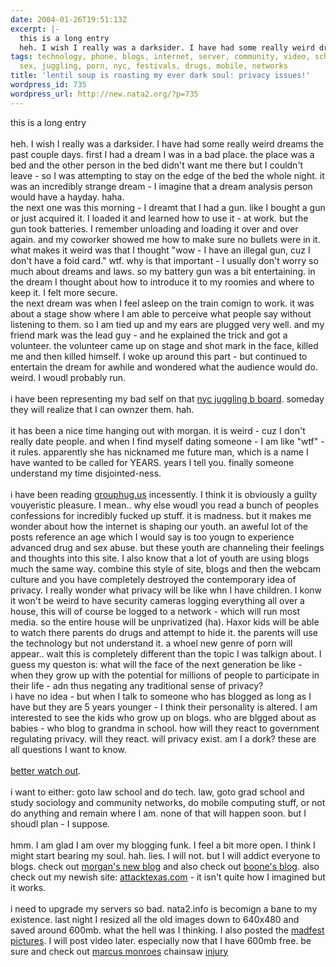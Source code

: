 ```yaml
---
date: 2004-01-26T19:51:13Z
excerpt: |-
  this is a long entry
  heh. I wish I really was a darksider. I have had some really weird dreams the past couple days. first I had a dream I was in a bad place. the place was a bed and the other person in the bed didn't want me there but I couldn't leave - so I was attempting to stay on the edge of the bed the whole night. it was an incredibly strange dream - I imagine that a dream ana...
tags: technology, phone, blogs, internet, server, community, video, school, security,
  sex, juggling, porn, nyc, festivals, drugs, mobile, networks
title: 'lentil soup is roasting my ever dark soul: privacy issues!'
wordpress_id: 735
wordpress_url: http://new.nata2.org/?p=735
---
```


this is a long entry<br/><br/>
heh. I wish I really was a darksider. I have had some really weird dreams the past couple days. first I had a dream I was in a bad place. the place was a bed and the other person in the bed didn't want me there but I couldn't leave - so I was attempting to stay on the edge of the bed the whole night. it was an incredibly strange dream - I imagine that a dream analysis person would have a hayday. haha. <br/>the next one was this morning - I dreamt that I had a gun. like I bought a gun or just acquired it. I loaded it and learned how to use it - at work. but the gun took batteries. I remember unloading and loading it over and over again. and my coworker showed me how to make sure no bullets were in it. what makes it weird was that I thought "wow - I have an illegal gun, cuz I don't have a foid card." wtf. why is that important - I usually don't worry so much about dreams and laws. so my battery gun was a bit entertaining. in the dream I thought about how to introduce it to my roomies and where to keep it. I felt more secure. <br/>the next dream was when I feel asleep on the train comign to work. it was about a stage show where I am able to perceive what people say without listening to them. so I am tied up and my ears are plugged very well. and my friend mark was the lead guy - and he explained the trick and got a volunteer. the volunteer came up on stage and shot mark in the face, killed me and then killed himself. I woke up around this part - but continued to entertain the dream for awhile and wondered what the audience would do. weird. I woudl probably run.<br/><br/>i have been representing my bad self on that <a href="http://pub72.ezboard.com/fnycjugglingfrm4.showMessageRange?topicID=384.topic&start=21&stop=25">nyc juggling b board</a>. someday they will realize that I can ownzer them. hah. <br/><br/>it has been a nice time hanging out with morgan. it is weird - cuz I don't really date people. and when I find myself dating someone - I am like "wtf" - it rules. apparently she has nicknamed me future man, which is a name I have wanted to be called for YEARS. years I tell you. finally someone understand my time disjointed-ness. <br/><br/>i have been reading <a href="http://grouphug.us">grouphug.us</a> incessently. I think it is obviously a guilty vouyeristic pleasure. I mean.. why else woudl you read a bunch of peoples confessions for incredibly fucked up stuff. it is madness. but it makes me wonder about how the internet is shaping our youth. an aweful lot of the posts reference an age which I would say is too yougn to experience advanced drug and sex abuse. but these youth are channeling their feelings and thoughts into this site. I also know that a lot of youth are using blogs much the same way. combine this style of site, blogs and then the webcam culture and you have completely destroyed the contemporary idea of privacy. I really wonder what privacy will be like whn I have children. I konw it won't be weird to have security cameras logging everything all over a house, this will of course be logged to a network - which will run most media. so the entire house will be unprivatized (ha). Haxor kids will be able to watch there parents do drugs and attempt to hide it. the parents will use the technology but not understand it. a whoel new genre of porn will appear.. wait this is completely different than the topic I was talkign about. I guess my queston is: what will the face of the next generation be like - when they grow up with the potential for millions of people to participate in their life - adn thus negating any traditional sense of privacy? <br/>i have no idea - but when I talk to someone who has blogged as long as I have but they are 5 years younger - I think their personality is altered. I am interested to see the kids who grow up on blogs. who are blgged about as babies - who blog to grandma in school. how will they react to government regulating privacy. will they react. will privacy exist. am I a dork? these are all questions I want to know.
<br/><br/>
<a href="http://www.nata2.info/pictures/misc/phone_camera/photolog/1075081908-t610%283%29.jpg">better watch out</a>. <br/><br/>i want to either: goto law school and do tech. law, goto grad school and study sociology and community networks, do mobile computing stuff, or not do anything and remain where I am. none of that will happen soon. but I shoudl plan - I suppose.<br/><br/>hmm. I am glad I am over my blogging funk. I feel a bit more open. I think I might start bearing my soul. hah. lies. I will not. but I will addict everyone to blogs. check out <a href="http://morgan.attacktexas.com">morgan's new blog</a> and also check out <a href="http://virtualdarts.typepad.com/virtual_darts/">boone's blog</a>. also check out my newish site: <a href="http://www.attacktexas.com">attacktexas.com</a> - it isn't quite how I imagined but it works. <br/><br/>i need to upgrade my servers so bad. nata2.info is becomign a bane to my existence. last night I resized all the old images down to 640x480 and saved around 600mb. what the hell was I thinking. I also posted the <a href="http://nata2.info/?path=pictures%2Fjuggling%2Ffestivals%2Fmadfest_04">madfest pictures</a>. I will post video later. especially now that I have 600mb free. be sure and check out <a href="http://marcusmonroe.com/">marcus monroes</a> chainsaw <a href="http://nata2.info/pictures/juggling/festivals/madfest_04/madfest04%20006.jpg">injury</a>
